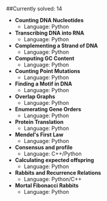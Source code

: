 ##Currently solved: 14

* __Counting DNA Nucleotides__
    * Language: Python
* __Transcribing DNA into RNA__
    * Language: Python
* __Complementing a Strand of DNA__
    * Language: Python
* __Computing GC Content__
    * Language: Python
* __Counting Point Mutations__
    * Language: Python
* __Finding a Motif in DNA__
    * Language: Python
* __Overlap Graphs__
    * Language: Python
* __Enumerating Gene Orders__
    * Language: Python
* __Protein Translation__
    * Language: Python
* __Mendel's First Law__
    * Language: Python
* __Consensus and profile__
    * Language: C++/Python
* __Calculating expected offspring__
    * Language: Python
* __Rabbits and Recurrence Relations__
    * Language: Python/C++
* __Mortal Fibonacci Rabbits__
    * Language: Python
